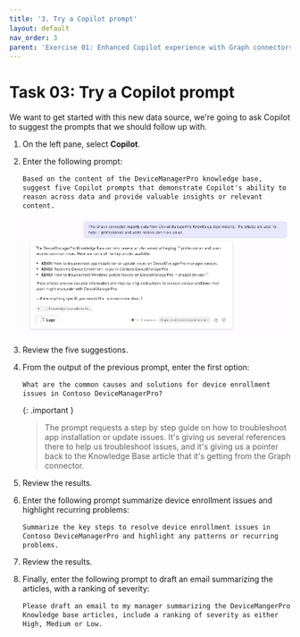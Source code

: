```yaml
---
title: '3. Try a Copilot prompt'
layout: default
nav_order: 3
parent: 'Exercise 01: Enhanced Copilot experience with Graph connectors'
---
```


# Task 03: Try a Copilot prompt

We want to get started with this new data source, we're going to ask Copilot to suggest the prompts that we should follow up with.


1. 	On the left pane, select **Copilot**.

1.	Enter the following prompt:
	
 	```
 	Based on the content of the DeviceManagerPro knowledge base, suggest five Copilot prompts that demonstrate Copilot's ability to reason across data and provide valuable insights or relevant content.
 	```
 
	![copilotResponse1.jpg](../../media/copilotResponse1.jpg)

1.	Review the five suggestions.

1.	From the output of the previous prompt, enter the first option:

	```
 	What are the common causes and solutions for device enrollment issues in Contoso DeviceManagerPro?
 	```
 
 	{: .important }
	> The prompt requests a step by step guide on how to troubleshoot app installation or update issues. It's giving us several references there to help us troubleshoot issues, and it's giving us a pointer back to the Knowledge Base article that it's getting from the Graph connector.


1. 	Review the results.

1. 	Enter the following prompt summarize device enrollment issues and highlight recurring problems:

	```
 	Summarize the key steps to resolve device enrollment issues in Contoso DeviceManagerPro and highlight any patterns or recurring problems.
 	```

1.	Review the results.

1.	Finally, enter the following prompt to draft an email summarizing the articles, with a ranking of severity:

 	```
  	Please draft an email to my manager summarizing the DeviceMangerPro Knowledge base articles, include a ranking of severity as either High, Medium or Low.
	```
